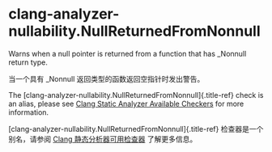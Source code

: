 # clang-analyzer-nullability.NullReturnedFromNonnull

Warns when a null pointer is returned from a function that has \_Nonnull return type.

当一个具有 \_Nonnull 返回类型的函数返回空指针时发出警告。

The [clang-analyzer-nullability.NullReturnedFromNonnull]{.title-ref} check is an alias, please see [Clang Static Analyzer Available Checkers](https://clang.llvm.org/docs/analyzer/checkers.html#nullability-nullreturnedfromnonnull) for more information.

[clang-analyzer-nullability.NullReturnedFromNonnull]{.title-ref} 检查器是一个别名，请参阅 [Clang 静态分析器可用检查器](https://clang.llvm.org/docs/analyzer/checkers.html#nullability-nullreturnedfromnonnull) 了解更多信息。
